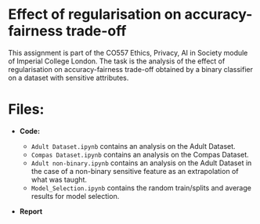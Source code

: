 # Effect of regularisation on accuracy-fairness trade-off 

This assignment is part of the CO557 Ethics, Privacy, AI in Society module of Imperial College London. 
The task is the analysis of the effect of regularisation on accuracy-fairness trade-off obtained by a binary classifier on a dataset with sensitive attributes.

# Files:

* **Code:**

    * `Adult Dataset.ipynb` contains an analysis on the Adult Dataset. 
    * `Compas Dataset.ipynb` contains an analysis on the Compas Dataset.
    * `Adult non-binary.ipynb` contains an analysis on the Adult Dataset in the case of a non-binary sensitive feature as an extrapolation of what was taught. 
    * `Model_Selection.ipynb` contains the random train/splits and average results for model selection.

* **Report**
